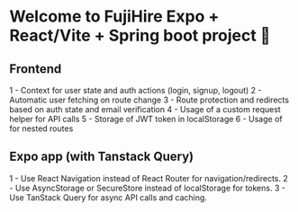 # Welcome to FujiHire Expo + React/Vite + Spring boot project 👋
## Frontend

1 - Context for user state and auth actions (login, signup, logout)
2 - Automatic user fetching on route change
3 - Route protection and redirects based on auth state and email verification
4 - Usage of a custom request helper for API calls
5 - Storage of JWT token in localStorage
6 - Usage of <Outlet /> for nested routes

## Expo app (with Tanstack Query)

1 - Use React Navigation instead of React Router for navigation/redirects.
2 - Use AsyncStorage or SecureStore instead of localStorage for tokens.
3 - Use TanStack Query for async API calls and caching.
